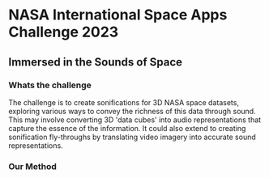 # NASA International Space Apps Challenge 2023
## Immersed in the Sounds of Space

### Whats the challenge

The challenge is to create sonifications for 3D NASA space datasets, exploring various ways to convey the richness of this data through sound. This may involve converting 3D 'data cubes' into audio representations that capture the essence of the information. It could also extend to creating sonification fly-throughs by translating video imagery into accurate sound representations.

### Our Method
